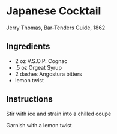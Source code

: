 # Japanese Cocktail

Jerry Thomas, Bar-Tenders Guide, 1862

## Ingredients

- 2 oz V.S.O.P. Cognac
- .5 oz Orgeat Syrup
- 2 dashes Angostura bitters
- lemon twist

## Instructions

Stir with ice and strain into a chilled coupe

Garnish with a lemon twist
